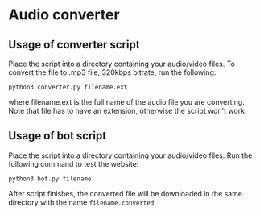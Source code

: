 # Audio converter

## Usage of converter script

Place the script into a directory containing your audio/video files. To convert the file to .mp3 file, 320kbps bitrate, run the following:
```
python3 converter.py filename.ext
```
where filename.ext is the full name of the audio file you are converting. Note that file has to have an extension, otherwise the script won't work.

## Usage of bot script

Place the script into a directory containing your audio/video files. Run the following command to test the website:
```
python3 bot.py filename
```
After script finishes, the converted file will be downloaded in the same directory with the name `filename.converted`.

